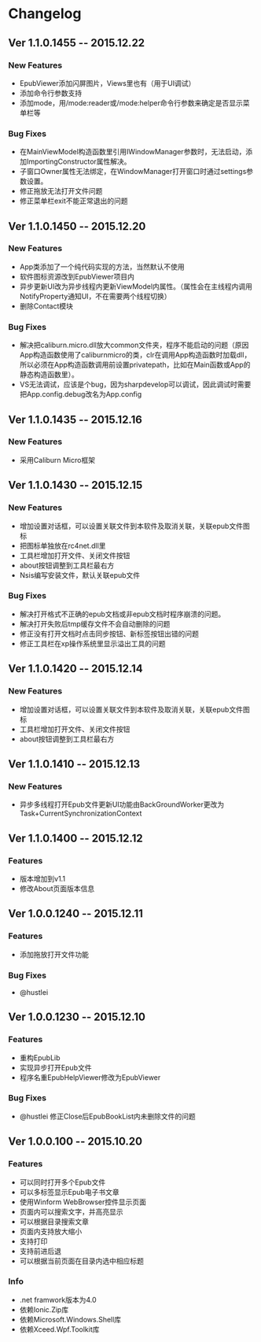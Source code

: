 # **Changelog**

## **Ver 1.1.0.1455** -- 2015.12.22
### New Features
+ EpubViewer添加闪屏图片，Views里也有（用于UI调试）
+ 添加命令行参数支持
+ 添加mode，用/mode:reader或/mode:helper命令行参数来确定是否显示菜单栏等

### Bug Fixes
+ 在MainViewModel构造函数里引用IWindowManager参数时，无法启动，添加ImportingConstructor属性解决。
+ 子窗口Owner属性无法绑定，在WindowManager打开窗口时通过settings参数设置。
+ 修正拖放无法打开文件问题
+ 修正菜单栏exit不能正常退出的问题

## **Ver 1.1.0.1450** -- 2015.12.20
### New Features
+ App类添加了一个纯代码实现的方法，当然默认不使用
+ 软件图标资源改到EpubViewer项目内
+ 异步更新UI改为异步线程内更新ViewModel内属性。（属性会在主线程内调用NotifyProperty通知UI，不在需要两个线程切换）
+ 删除Contact模块

### Bug Fixes
+ 解决把caliburn.micro.dll放大common文件夹，程序不能启动的问题（原因App构造函数使用了caliburnmicro的类，clr在调用App构造函数时加载dll，所以必须在App构造函数调用前设置privatepath，比如在Main函数或App的静态构造函数里）。
+ VS无法调试，应该是个bug，因为sharpdevelop可以调试，因此调试时需要把App.config.debug改名为App.config


## **Ver 1.1.0.1435** -- 2015.12.16
### New Features
+ 采用Caliburn Micro框架


## **Ver 1.1.0.1430** -- 2015.12.15
### New Features
+ 增加设置对话框，可以设置关联文件到本软件及取消关联，关联epub文件图标
+ 把图标单独放在rc4net.dll里
+ 工具栏增加打开文件、关闭文件按钮
+ about按钮调整到工具栏最右方
+ Nsis编写安装文件，默认关联epub文件

### Bug Fixes
+ 解决打开格式不正确的epub文档或非epub文档时程序崩溃的问题。
+ 解决打开失败后tmp缓存文件不会自动删除的问题
+ 修正没有打开文档时点击同步按钮、新标签按钮出错的问题
+ 修正工具栏在xp操作系统里显示溢出工具的问题


## **Ver 1.1.0.1420** -- 2015.12.14
### New Features
+ 增加设置对话框，可以设置关联文件到本软件及取消关联，关联epub文件图标
+ 工具栏增加打开文件、关闭文件按钮
+ about按钮调整到工具栏最右方

## **Ver 1.1.0.1410** -- 2015.12.13
### New Features
+ 异步多线程打开Epub文件更新UI功能由BackGroundWorker更改为Task+CurrentSynchronizationContext

## **Ver 1.1.0.1400** -- 2015.12.12
### Features
+ 版本增加到v1.1
+ 修改About页面版本信息

## **Ver 1.0.0.1240** -- 2015.12.11
### Features
+ 添加拖放打开文件功能

### Bug Fixes
+ @hustlei 

## **Ver 1.0.0.1230** -- 2015.12.10
### Features
+ 重构EpubLib
+ 实现异步打开Epub文件
+ 程序名重EpubHelpViewer修改为EpubViewer

### Bug Fixes
+ @hustlei 修正Close后EpubBookList内未删除文件的问题

## **Ver 1.0.0.100** -- 2015.10.20
### Features
+ 可以同时打开多个Epub文件
+ 可以多标签显示Epub电子书文章
+ 使用Winform WebBrowser控件显示页面
+ 页面内可以搜索文字，并高亮显示
+ 可以根据目录搜索文章
+ 页面内支持放大缩小
+ 支持打印
+ 支持前进后退
+ 可以根据当前页面在目录内选中相应标题

### Info
+ .net framwork版本为4.0
+ 依赖Ionic.Zip库
+ 依赖Microsoft.Windows.Shell库
+ 依赖Xceed.Wpf.Toolkit库